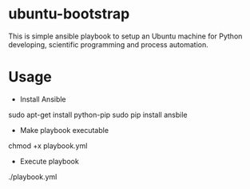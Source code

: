 # ubuntu-bootstrap

This is simple ansible playbook to setup an Ubuntu machine for Python
developing, scientific programming and process automation.

# Usage

* Install Ansible

sudo apt-get install python-pip
sudo pip install ansbile

* Make playbook executable

chmod +x playbook.yml

* Execute playbook

./playbook.yml
